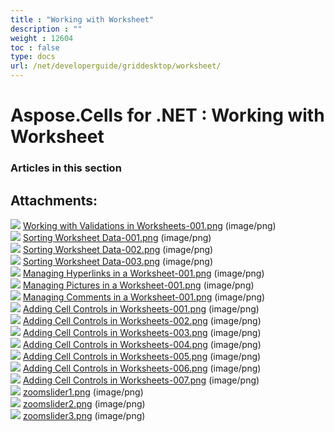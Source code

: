 ```yaml
---
title : "Working with Worksheet" 
description : "" 
weight : 12604 
toc : false
type: docs
url: /net/developerguide/griddesktop/worksheet/
---
```


# Aspose.Cells for .NET : Working with Worksheet


### Articles in this section

           

## Attachments:

![](https://docs2.aspose.com/cells/net/images/icons/bullet_blue.gif) [Working with Validations in Worksheets-001.png](https://docs2.aspose.com/cells/net/attachments/5017848/5113860.png) (image/png)  
![](https://docs2.aspose.com/cells/net/images/icons/bullet_blue.gif) [Sorting Worksheet Data-001.png](https://docs2.aspose.com/cells/net/attachments/5017848/5113832.png) (image/png)  
![](https://docs2.aspose.com/cells/net/images/icons/bullet_blue.gif) [Sorting Worksheet Data-002.png](https://docs2.aspose.com/cells/net/attachments/5017848/5113831.png) (image/png)  
![](https://docs2.aspose.com/cells/net/images/icons/bullet_blue.gif) [Sorting Worksheet Data-003.png](https://docs2.aspose.com/cells/net/attachments/5017848/5113830.png) (image/png)  
![](https://docs2.aspose.com/cells/net/images/icons/bullet_blue.gif) [Managing Hyperlinks in a Worksheet-001.png](https://docs2.aspose.com/cells/net/attachments/5017848/5113829.png) (image/png)  
![](https://docs2.aspose.com/cells/net/images/icons/bullet_blue.gif) [Managing Pictures in a Worksheet-001.png](https://docs2.aspose.com/cells/net/attachments/5017848/5113836.png) (image/png)  
![](https://docs2.aspose.com/cells/net/images/icons/bullet_blue.gif) [Managing Comments in a Worksheet-001.png](https://docs2.aspose.com/cells/net/attachments/5017848/5113835.png) (image/png)  
![](https://docs2.aspose.com/cells/net/images/icons/bullet_blue.gif) [Adding Cell Controls in Worksheets-001.png](https://docs2.aspose.com/cells/net/attachments/5017848/5113834.png) (image/png)  
![](https://docs2.aspose.com/cells/net/images/icons/bullet_blue.gif) [Adding Cell Controls in Worksheets-002.png](https://docs2.aspose.com/cells/net/attachments/5017848/5113833.png) (image/png)  
![](https://docs2.aspose.com/cells/net/images/icons/bullet_blue.gif) [Adding Cell Controls in Worksheets-003.png](https://docs2.aspose.com/cells/net/attachments/5017848/5113840.png) (image/png)  
![](https://docs2.aspose.com/cells/net/images/icons/bullet_blue.gif) [Adding Cell Controls in Worksheets-004.png](https://docs2.aspose.com/cells/net/attachments/5017848/5113839.png) (image/png)  
![](https://docs2.aspose.com/cells/net/images/icons/bullet_blue.gif) [Adding Cell Controls in Worksheets-005.png](https://docs2.aspose.com/cells/net/attachments/5017848/5113838.png) (image/png)  
![](https://docs2.aspose.com/cells/net/images/icons/bullet_blue.gif) [Adding Cell Controls in Worksheets-006.png](https://docs2.aspose.com/cells/net/attachments/5017848/5113837.png) (image/png)  
![](https://docs2.aspose.com/cells/net/images/icons/bullet_blue.gif) [Adding Cell Controls in Worksheets-007.png](https://docs2.aspose.com/cells/net/attachments/5017848/5113844.png) (image/png)  
![](https://docs2.aspose.com/cells/net/images/icons/bullet_blue.gif) [zoomslider1.png](https://docs2.aspose.com/cells/net/attachments/5017848/5113825.png) (image/png)  
![](https://docs2.aspose.com/cells/net/images/icons/bullet_blue.gif) [zoomslider2.png](https://docs2.aspose.com/cells/net/attachments/5017848/5113826.png) (image/png)  
![](https://docs2.aspose.com/cells/net/images/icons/bullet_blue.gif) [zoomslider3.png](https://docs2.aspose.com/cells/net/attachments/5017848/5113930.png) (image/png)  

